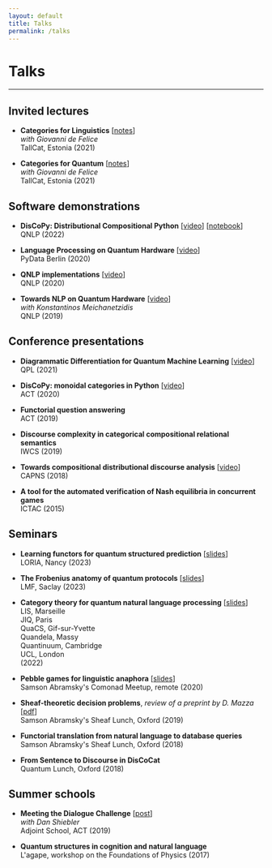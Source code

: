 ```yaml
---
layout: default
title: Talks
permalink: /talks
---
```


# Talks

---

## Invited lectures

* **Categories for Linguistics** [[notes](https://docs.discopy.org/en/main/notebooks/21-05-03-tallcat.html)] <br>
  *with Giovanni de Felice* <br>
  TallCat, Estonia (2021)

* **Categories for Quantum** [[notes](https://docs.discopy.org/en/main/notebooks/21-05-05-tallcat.html)] <br>
  *with Giovanni de Felice* <br>
  TallCat, Estonia (2021)

## Software demonstrations

* **DisCoPy: Distributional Compositional Python** [[video](https://www.youtube.com/watch?v=P7nZHX0xhAI)] [[notebook](https://github.com/discopy/discopy/blob/065e1eb91d1e706c590d5525ca480d49c149bea2/notebooks/22-05-30-QNLP.ipynb)]<br>
  QNLP (2022)

* **Language Processing on Quantum Hardware** [[video](https://www.youtube.com/watch?v=5jK8qEQvR-o)] <br>
  PyData Berlin (2020)

* **QNLP implementations** [[video](https://www.youtube.com/watch?v=NJFYXZyeMj0)] <br>
  QNLP (2020)

* **Towards NLP on Quantum Hardware** [[video](https://www.youtube.com/watch?v=3UKqpL7Z0Uc)] <br>
  *with Konstantinos Meichanetzidis* <br>
  QNLP (2019)

## Conference presentations

* **Diagrammatic Differentiation for Quantum Machine Learning** [[video](https://www.youtube.com/watch?v=HOB3r44-pGw)] <br>
  QPL (2021)

* **DisCoPy: monoidal categories in Python** [[video](https://www.youtube.com/watch?v=kPar2nQVFnY)] <br>
  ACT (2020)

* **Functorial question answering** <br>
  ACT (2019)

* **Discourse complexity in categorical compositional relational semantics** <br>
  IWCS (2019)

* **Towards compositional distributional discourse analysis** [[video](https://www.youtube.com/watch?v=u61WZKTUG1Y)] <br>
  CAPNS (2018)

* **A tool for the automated verification of Nash equilibria in concurrent games** <br>
  ICTAC (2015)

## Seminars

* **Learning functors for quantum structured prediction** [[slides](../slides/23-02-16-functor-learning.html)] <br>
  LORIA, Nancy (2023)

* **The Frobenius anatomy of quantum protocols** [[slides](../slides/23-01-10-frobenius-protocols.html)] <br>
  LMF, Saclay (2023)

* **Category theory for quantum natural language processing** [[slides](../slides/22-11-29-CT-for-QNLP.html)] <br>
  LIS, Marseille <br>
  JIQ, Paris <br>
  QuaCS, Gif-sur-Yvette <br>
  Quandela, Massy <br>
  Quantinuum, Cambridge <br>
  UCL, London <br>
  (2022)

* **Pebble games for linguistic anaphora** [[slides](../slides/20-06-18-pebble-anaphora.pdf)] <br>
  Samson Abramsky's Comonad Meetup, remote (2020)

* **Sheaf-theoretic decision problems**, *review of a preprint by D. Mazza* [[pdf](https://www.tcs.ifi.lmu.de/research/dice-fopara2019/papers/towards-a-sheaf-theoretic-definition-of-decision-problems)] <br>
  Samson Abramsky's Sheaf Lunch, Oxford (2019)

* **Functorial translation from natural language to database queries** <br>
  Samson Abramsky's Sheaf Lunch, Oxford (2018)

* **From Sentence to Discourse in DisCoCat** <br>
  Quantum Lunch, Oxford (2018)

## Summer schools

* **Meeting the Dialogue Challenge** [[post](https://golem.ph.utexas.edu/category/2019/06/meeting_the_dialogue_challenge.html)] <br>
  *with Dan Shiebler* <br>
  Adjoint School, ACT (2019)

* **Quantum structures in cognition and natural language** <br>
  L'agape, workshop on the Foundations of Physics (2017)
